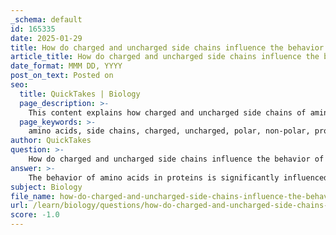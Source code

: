 ```yaml
---
_schema: default
id: 165335
date: 2025-01-29
title: How do charged and uncharged side chains influence the behavior of amino acids in proteins?
article_title: How do charged and uncharged side chains influence the behavior of amino acids in proteins?
date_format: MMM DD, YYYY
post_on_text: Posted on
seo:
  title: QuickTakes | Biology
  page_description: >-
    This content explains how charged and uncharged side chains of amino acids influence protein behavior, including interactions that affect protein structure and function.
  page_keywords: >-
    amino acids, side chains, charged, uncharged, polar, non-polar, protein structure, protein function, ionic interactions, salt bridges, hydrogen bonds, hydrophobic interactions, protein folding, stability
author: QuickTakes
question: >-
    How do charged and uncharged side chains influence the behavior of amino acids in proteins?
answer: >-
    The behavior of amino acids in proteins is significantly influenced by the nature of their side chains, which can be classified as charged, uncharged polar, or non-polar. This classification affects how amino acids interact with each other and with their environment, ultimately determining the protein's structure and function.\n\n### Charged Side Chains\nAmino acids with charged side chains (such as lysine, arginine, and aspartic acid) can carry a positive or negative charge at physiological pH. These charges allow them to engage in ionic interactions with other charged molecules or side chains, which can stabilize protein structures. For example, the presence of charged side chains can lead to the formation of salt bridges, which are critical for maintaining the tertiary and quaternary structures of proteins.\n\n### Uncharged Polar Side Chains\nAmino acids with uncharged polar side chains (such as serine, threonine, and asparagine) can form hydrogen bonds with water and other polar molecules. This property allows them to interact favorably with the aqueous environment, making them more likely to be found on the surface of proteins, where they can participate in interactions with other biomolecules or facilitate enzymatic reactions.\n\n### Non-Polar Side Chains\nIn contrast, amino acids with non-polar side chains (such as alanine, valine, and phenylalanine) are hydrophobic and tend to avoid water. These side chains often cluster together in the interior of proteins, away from the aqueous environment, which helps to stabilize the protein's three-dimensional structure through hydrophobic interactions. This clustering is essential for the proper folding of proteins and can influence their overall stability and function.\n\n### Summary\nIn summary, the charged and uncharged nature of amino acid side chains plays a crucial role in determining how proteins fold and function. Charged side chains facilitate ionic interactions and hydrogen bonding, while uncharged polar side chains enhance solubility and interaction with the environment. Non-polar side chains contribute to the hydrophobic core of proteins, promoting stability through hydrophobic interactions. Understanding these interactions is vital for comprehending protein structure and function in biological systems.
subject: Biology
file_name: how-do-charged-and-uncharged-side-chains-influence-the-behavior-of-amino-acids-in-proteins.md
url: /learn/biology/questions/how-do-charged-and-uncharged-side-chains-influence-the-behavior-of-amino-acids-in-proteins
score: -1.0
---
```


&nbsp;